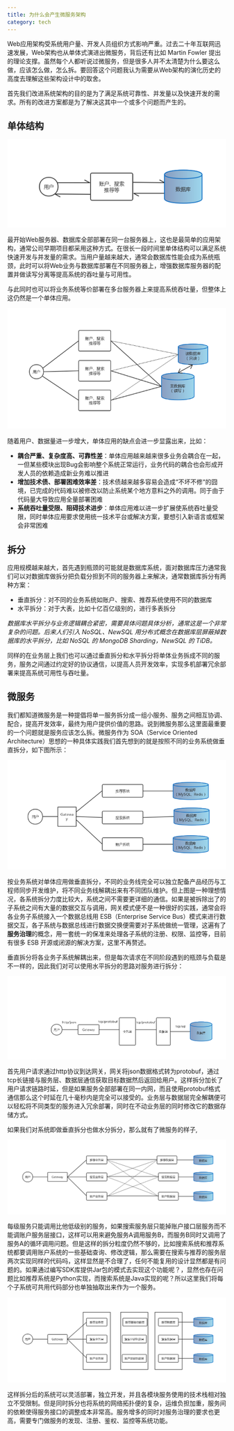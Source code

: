 ```yaml
---
title: 为什么会产生微服务架构
category: tech
---
```


Web应用架构受系统用户量、开发人员组织方式影响严重。过去二十年互联网迅速发展，Web架构也从单体式演进出微服务，背后还有比如 Martin Fowler 提出的理论支撑。虽然每个人都听说过微服务，但是很多人并不太清楚为什么要这么做，应该怎么做，怎么拆。要回答这个问题我认为需要从Web架构的演化历史的高度去理解这些架构设计中的取舍。
<!--more-->

首先我们改进系统架构的目的是为了满足系统可靠性、并发量以及快速开发的需求。所有的改进方案都是为了解决这其中一个或多个问题而产生的。

## 单体结构

![单体结构](/i/2019-08-29-single.png)

最开始Web服务器、数据库全部部署在同一台服务器上，这也是最简单的应用架构，通常公司早期项目都采用这种方式。在很长一段时间里单体结构可以满足系统快速开发与并发量的需求。当用户量越来越大，通常会数据库性能会成为系统瓶颈，此时可以将Web业务与数据库部署在不同服务器上，增强数据库服务器的配置并做读写分离等提高系统的吞吐量与可用性。

与此同时也可以将业务系统等价部署在多台服务器上来提高系统吞吐量，但整体上这仍然是一个单体应用。

![单体等价部署](/i/2019-08-29-single-replicate.png)

随着用户、数据量进一步增大，单体应用的缺点会进一步显露出来，比如：

- **耦合严重、复杂度高、可靠性差**：单体应用越来越来很多业务会耦合在一起，一但某些模块出现Bug会影响整个系统正常运行，业务代码的耦合也会形成开发人员的依赖造成新业务难以推进
- **增加技术债、部署困难效率差**：技术债越来越多容易会造成“不坏不修“的囧境，已完成的代码难以被修改以防止系统某个地方意料之外的调用。同于由于代码量大导致应用全量部署困难
- **系统吞吐量受限、阻碍技术进步**：单体应用难以进一步扩展使系统吞吐量受限，同时单体应用要求使用统一技术平台或解决方案，要想引入新语言或框架会非常困难

## 拆分

应用规模越来越大，首先遇到瓶颈的可能就是数据库系统，面对数据库压力通常我们可以对数据库做拆分把负载分担到不同的服务器上来解决，通常数据库拆分有两种方案：

- 垂直拆分：对不同的业务系统如账户、搜索、推荐系统使用不同的数据库
- 水平拆分：对于大表，比如十亿百亿级别的，进行多表拆分

*数据库水平拆分与业务逻辑耦合紧密，需要具体问题具体分析，通常这是一个非常复杂的问题。后来人们引入 NoSQL、NewSQL 用分布式概念在数据库层屏蔽掉数据库的水平拆分，比如 NoSQL 的 MongoDB Sharding，NewSQL 的 TiDB。*

同样的在业务层上我们也可以通过垂直拆分和水平拆分将单体业务拆成不同的服务，服务之间通过约定好的协议通信，以提高人员开发效率，实现多机部署冗余部署来提高系统可用性与吞吐量。

## 微服务

我们都知道微服务是一种提倡将单一服务拆分成一组小服务、服务之间相互协调、配合，提高开发效率，最终为用户提供价值的思路。说到微服务那么这里面最重要的一个问题就是服务应该怎么拆。微服务作为 SOA（Service Oriented Architecture）思想的一种具体实践我们首先想到的就是按照不同的业务系统做垂直拆分，如下图所示：

![SOA垂直拆分](/i/2019-08-29-soa.png)

按业务系统对单体应用做垂直拆分，不同的业务线完全可以独立配备产品经历与工程师同步开发维护，将不同业务线解耦出来有不同团队维护。但上图是一种理想情况，各系统拆分力度比较大，系统之间不需要更详细的通信。如果是被拆除出了的子系统之间有大量的数据交互与调用，网关模式便不是一种很好的实践，通常会将各业务子系统接入一个数据总线用 ESB（Enterprise Service Bus）模式来进行数据交互，各子系统与数据总线进行数据交换便需要对子系统做统一管理，这遍有了**服务治理**的概念，用一套统一的保准来处理各子系统的注册、权限、监控等，目前有很多 ESB 开源或闭源的解决方案，这里不再赘述。

垂直拆分将各业务子系统解耦出来，但是每次请求在不同阶段遇到的瓶颈与负载是不一样的，因此我们对可以使用水平拆分的思路对服务进行拆分：

![水平拆分](/i/2019-08-29-horizon.png)

首先用户请求通过http协议到达网关，网关将json数据格式转为protobuf，通过tcp长链接与服务层、数据层通信获取目标数据然后返回给用户。这样拆分加长了用户请求链路时延，但是如果服务全部部署在同一内网，而且使用protobuf格式通信那么这个时延在几十毫秒内是完全可以接受的。业务层与数据层完全解耦便可以轻松将不同类型的服务进入冗余部署，同时在不动业务层的同时修改它的数据存储方式。

如果我们对系统即做垂直拆分也做水分拆分，那么就有了微服务的样子,

![水平拆分](/i/2019-08-29-ms.png)

每级服务只能调用比他低级别的服务，如果搜索服务层只能掉账户接口层服务而不能调账户服务层接口，这样可以用来避免服务A调用服务B，而服务B同时又调用了服务A的循环调用问题。但是这样的拆分粒度仍然不够的，比如搜索系统和推荐系统都要调用账户系统的一些基础查询、修改逻辑，那么需要在搜索与推荐的服务层两次实现同样的代码吗，这样显然是不合理了，任何不能复用的设计显然都是有问题的。如果通过编写SDK库提供Jar包的模式去实现这个功能呢？，显然也存在问题比如推荐系统是Python实现，而搜索系统是Java实现的呢？所以这里我们将每个子系统可共用代码部分也单独抽取出来作为一个服务。

![水平拆分2](/i/2019-08-29-ms-2.png)

这样拆分后的系统可以灵活部署，独立开发，并且各模块服务使用的技术栈相对独立不受限制。但是同时拆分也将系统的网络拓扑便的复杂，运维负担加重，服务间的依赖使得服务接口的调整成本非常高。服务增多的同时对服务治理的要求也更高，需要专门做服务的发现、注册、鉴权、监控等系统功能。